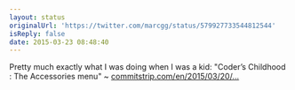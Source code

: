 ```yaml
---
layout: status
originalUrl: 'https://twitter.com/marcgg/status/579927733544812544'
isReply: false
date: 2015-03-23 08:48:40
---
```


Pretty much exactly what I was doing when I was a kid: "Coder’s Childhood : The Accessories menu" ~ [commitstrip.com/en/2015/03/20/…](http://www.commitstrip.com/en/2015/03/20/coders-childhood-the-accessories-menu/)
